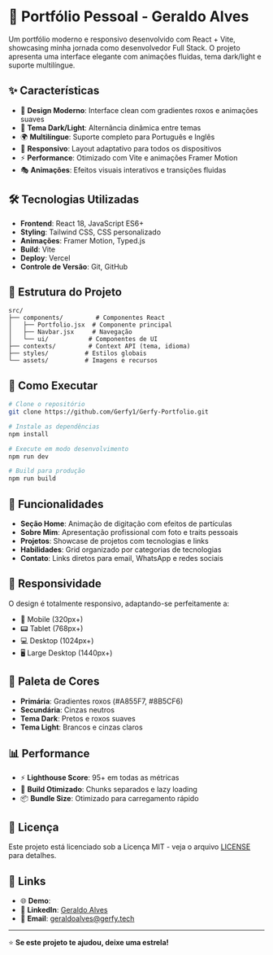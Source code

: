# 🚀 Portfólio Pessoal - Geraldo Alves

Um portfólio moderno e responsivo desenvolvido com React + Vite, showcasing minha jornada como desenvolvedor Full Stack. O projeto apresenta uma interface elegante com animações fluidas, tema dark/light e suporte multilíngue.

## ✨ Características

- 🎨 **Design Moderno**: Interface clean com gradientes roxos e animações suaves
- 🌙 **Tema Dark/Light**: Alternância dinâmica entre temas
- 🌍 **Multilíngue**: Suporte completo para Português e Inglês
- 📱 **Responsivo**: Layout adaptativo para todos os dispositivos
- ⚡ **Performance**: Otimizado com Vite e animações Framer Motion
- 🎭 **Animações**: Efeitos visuais interativos e transições fluidas

## 🛠️ Tecnologias Utilizadas

- **Frontend**: React 18, JavaScript ES6+
- **Styling**: Tailwind CSS, CSS personalizado
- **Animações**: Framer Motion, Typed.js
- **Build**: Vite
- **Deploy**: Vercel
- **Controle de Versão**: Git, GitHub

## 📂 Estrutura do Projeto

```
src/
├── components/         # Componentes React
│   ├── Portfolio.jsx  # Componente principal
│   ├── Navbar.jsx     # Navegação
│   └── ui/           # Componentes de UI
├── contexts/         # Context API (tema, idioma)
├── styles/          # Estilos globais
└── assets/          # Imagens e recursos
```

## 🚀 Como Executar

```bash
# Clone o repositório
git clone https://github.com/Gerfy1/Gerfy-Portfolio.git

# Instale as dependências
npm install

# Execute em modo desenvolvimento
npm run dev

# Build para produção
npm run build
```

## 🎯 Funcionalidades

- **Seção Home**: Animação de digitação com efeitos de partículas
- **Sobre Mim**: Apresentação profissional com foto e traits pessoais
- **Projetos**: Showcase de projetos com tecnologias e links
- **Habilidades**: Grid organizado por categorias de tecnologias
- **Contato**: Links diretos para email, WhatsApp e redes sociais

## 📱 Responsividade

O design é totalmente responsivo, adaptando-se perfeitamente a:
- 📱 Mobile (320px+)
- 📟 Tablet (768px+)
- 💻 Desktop (1024px+)
- 🖥️ Large Desktop (1440px+)

## 🎨 Paleta de Cores

- **Primária**: Gradientes roxos (#A855F7, #8B5CF6)
- **Secundária**: Cinzas neutros
- **Tema Dark**: Pretos e roxos suaves
- **Tema Light**: Brancos e cinzas claros

## 📊 Performance

- ⚡ **Lighthouse Score**: 95+ em todas as métricas
- 🚀 **Build Otimizado**: Chunks separados e lazy loading
- 📦 **Bundle Size**: Otimizado para carregamento rápido

## 📄 Licença

Este projeto está licenciado sob a Licença MIT - veja o arquivo [LICENSE](LICENSE) para detalhes.

## 🔗 Links

- 🌐 **Demo**: 
- 💼 **LinkedIn**: [Geraldo Alves](https://linkedin.com/in/geraldoaafilho)
- 📧 **Email**: geraldoalves@gerfy.tech

---

⭐ **Se este projeto te ajudou, deixe uma estrela!**
